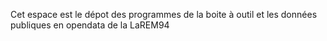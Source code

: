 Cet espace est le dépot des programmes de la boite à outil et les données publiques en opendata de la  LaREM94
